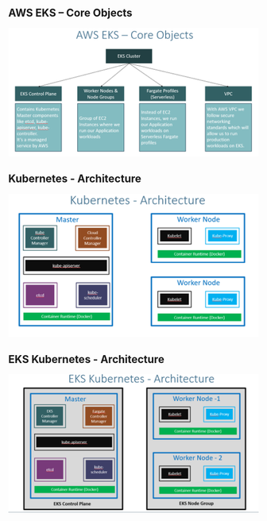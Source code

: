## AWS EKS – Core Objects 
![](2023-03-01-14-25-56.png)
## Kubernetes - Architecture
![](2023-03-07-11-30-41.png)
## EKS Kubernetes - Architecture
![](2023-03-07-12-09-23.png)

